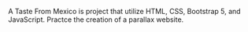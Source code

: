 A Taste From Mexico is project that utilize HTML, CSS, Bootstrap 5, and JavaScript. Practce the creation of a parallax website. 
